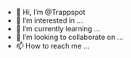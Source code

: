 - 👋 Hi, I’m @Trappspot
- 👀 I’m interested in ...
- 🌱 I’m currently learning ...
- 💞️ I’m looking to collaborate on ...
- 📫 How to reach me ...

<!---
Trappspot/Trappspot is a ✨ special ✨ repository because its `README.md` (this file) appears on your GitHub profile.
You can click the Preview link to take a look at your changes.
--->
